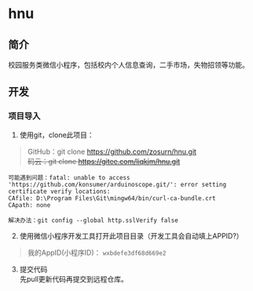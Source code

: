 # hnu

## 简介
校园服务类微信小程序，包括校内个人信息查询，二手市场，失物招领等功能。

## 开发
### 项目导入

1. 使用git，clone此项目：
> GitHub：git clone https://github.com/zosurn/hnu.git  
> ~~码云：git clone https://gitee.com/liqkjm/hnu.git~~
```
可能遇到问题：fatal: unable to access 'https://github.com/konsumer/arduinoscope.git/': error setting certificate verify locations:
CAfile: D:\Program Files\Git\mingw64/bin/curl-ca-bundle.crt
CApath: none

解决办法：git config --global http.sslVerify false
```
2. 使用微信小程序开发工具打开此项目目录（开发工具会自动填上APPID?）   
> 我的AppID(小程序ID)： `wxbdefe3df68d669e2`

3. 提交代码   
先pull更新代码再提交到远程仓库。

